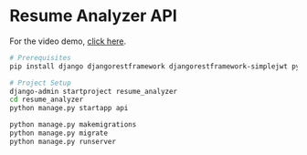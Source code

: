 # Resume Analyzer API

For the video demo, [click here](https://www.awesomescreenshot.com/video/38392630?key=0c1a192ab8326edbaa3d2b9fc60584c9).

```bash
# Prerequisites
pip install django djangorestframework djangorestframework-simplejwt pymupdf django-cors-headers django-environ gunicorn scikit-learn

# Project Setup
django-admin startproject resume_analyzer
cd resume_analyzer
python manage.py startapp api

python manage.py makemigrations
python manage.py migrate
python manage.py runserver
```
